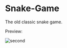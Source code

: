 # Snake-Game
The old classic snake game.

Preview:

![second](https://user-images.githubusercontent.com/100083184/196025535-462f3df3-3ed5-4fd4-97a9-7c7da6662fc5.png)

